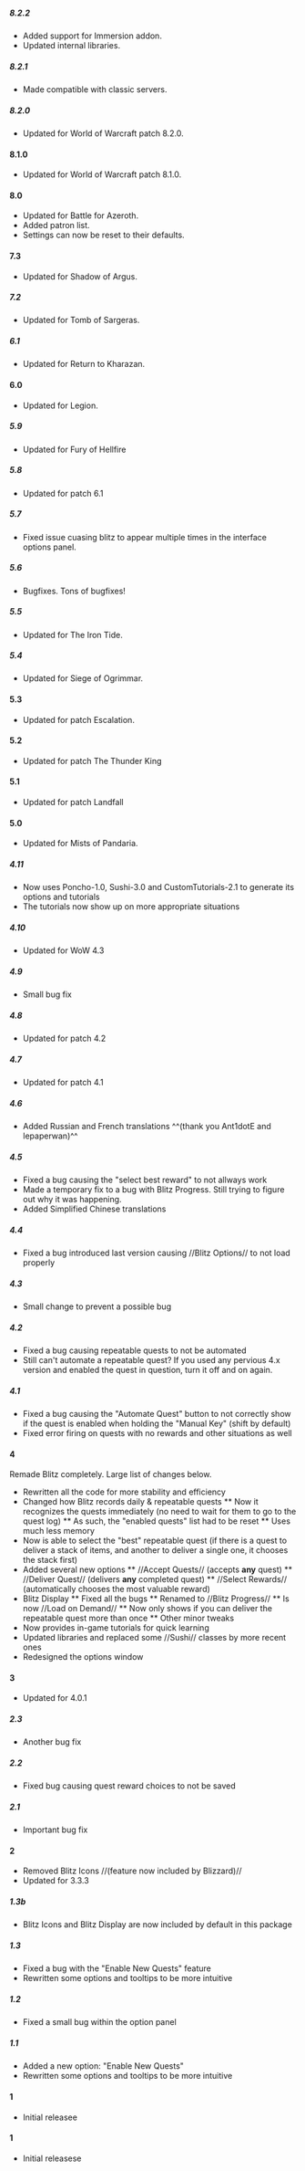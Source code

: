 ##### 8.2.2
* Added support for Immersion addon.
* Updated internal libraries.

##### 8.2.1
* Made compatible with classic servers.

##### 8.2.0
* Updated for World of Warcraft patch 8.2.0.

#### 8.1.0
* Updated for World of Warcraft patch 8.1.0.

#### 8.0
* Updated for Battle for Azeroth.
* Added patron list.
* Settings can now be reset to their defaults.

#### 7.3
* Updated for Shadow of Argus.

##### 7.2
* Updated for Tomb of Sargeras.

##### 6.1
* Updated for Return to Kharazan.

#### 6.0
* Updated for Legion.

##### 5.9
* Updated for Fury of Hellfire

##### 5.8
* Updated for patch 6.1

##### 5.7
* Fixed issue cuasing blitz to appear multiple times in the interface options panel.

##### 5.6
* Bugfixes. Tons of bugfixes!

##### 5.5
* Updated for The Iron Tide.

##### 5.4
* Updated for Siege of Ogrimmar.

#### 5.3
* Updated for patch Escalation.

#### 5.2
* Updated for patch The Thunder King

#### 5.1
* Updated for patch Landfall

#### 5.0
* Updated for Mists of Pandaria.

##### 4.11
* Now uses Poncho-1.0, Sushi-3.0 and CustomTutorials-2.1 to generate its options and tutorials
* The tutorials now show up on more appropriate situations

##### 4.10
* Updated for WoW 4.3

##### 4.9
* Small bug fix

##### 4.8
* Updated for patch 4.2

##### 4.7
* Updated for patch 4.1

##### 4.6
* Added Russian and French translations ^^(thank you Ant1dotE and lepaperwan)^^

##### 4.5
* Fixed a bug causing the "select best reward" to not allways work
* Made a temporary fix to a bug with Blitz Progress. Still trying to figure out why it was happening.
* Added Simplified Chinese translations

##### 4.4
* Fixed a bug introduced last version causing //Blitz Options// to not load properly

##### 4.3
* Small change to prevent a possible bug

##### 4.2
* Fixed a bug causing repeatable quests to not be automated
* Still can't automate a repeatable quest? If you used any pervious 4.x version and enabled the quest in question, turn it off and on again.

##### 4.1
* Fixed a bug causing the "Automate Quest" button to not correctly show if the quest is enabled when holding the "Manual Key" (shift by default)
* Fixed error firing on quests with no rewards and other situations as well

#### 4
Remade Blitz completely. Large list of changes below.
* Rewritten all the code for more stability and efficiency
* Changed how Blitz records daily & repeatable quests
** Now it recognizes the quests immediately (no need to wait for them to go to the quest log)
** As such, the "enabled quests" list had to be reset
** Uses much less memory
* Now is able to select the "best" repeatable quest (if there is a quest to deliver a stack of items, and another to deliver a single one, it chooses the stack first)
* Added several new options
** //Accept Quests// (accepts **any** quest)
** //Deliver Quest// (delivers **any** completed quest)
** //Select Rewards// (automatically chooses the most valuable reward)
* Blitz Display
** Fixed all the bugs
** Renamed to //Blitz Progress//
** Is now //Load on Demand//
** Now only shows if you can deliver the repeatable quest more than once
** Other minor tweaks
* Now provides in-game tutorials for quick learning
* Updated libraries and replaced some //Sushi// classes by more recent ones
* Redesigned the options window

#### 3 ####
* Updated for 4.0.1

##### 2.3
* Another bug fix

##### 2.2
* Fixed bug causing quest reward choices to not be saved

##### 2.1
* Important bug fix

#### 2
* Removed Blitz Icons //(feature now included by Blizzard)//
* Updated for 3.3.3

##### 1.3b
* Blitz Icons and Blitz Display are now included by default in this package

##### 1.3
* Fixed a bug with the "Enable New Quests" feature
* Rewritten some options and tooltips to be more intuitive

##### 1.2
* Fixed a small bug within the option panel

##### 1.1
* Added a new option: "Enable New Quests"
* Rewritten some options and tooltips to be more intuitive

#### 1
* Initial releasee

#### 1
* Initial releasese
